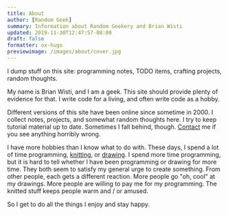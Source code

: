 ```yaml
---
title: About
author: [Random Geek]
summary: Information about Random Geekery and Brian Wisti
updated: 2019-11-30T12:47:57-08:00
draft: false
formatter: ox-hugo
previewimage: /images/about/cover.jpg
---
```


I dump stuff on this site: programming notes, TODO items, crafting projects, random thoughts.

My name is Brian Wisti, and I am a geek.
This site should provide plenty of evidence for that.
I write code for a living, and often write code as a hobby.

Different versions of this site have been online since sometime in 2000.
I collect notes, projects, and somewhat random thoughts here.
I try to keep tutorial material up to date.
Sometimes I fall behind, though.
[Contact](/contact/) me if you see anything horribly wrong.

I have more hobbies than I know what to do with.
These days, I spend a lot of time programming, [knitting](/tags/knitting), or [drawing](/tags/drawing).
I spend more time programming, but it is hard to tell whether I have been programming or drawing for more time.
They both seem to satisfy my general urge to create something.
From other people, each gets a different reaction.
More people go "oh, cool" at my drawings.
More people are willing to pay me for my programming.
The knitted stuff keeps people warm and / or amused.

So I get to do all the things I enjoy and stay happy.
